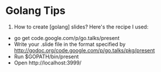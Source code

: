 Golang Tips
=============

1. How to create [golang] slides?
  Here's the recipe I used:
  - go get code.google.com/p/go.talks/present
  - Write your .slide file in the format specified by http://godoc.org/code.google.com/p/go.talks/pkg/present
  - Run $GOPATH/bin/present
  - Open http://localhost:3999/
